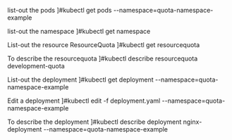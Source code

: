 list-out the pods
]#kubectl get pods --namespace=quota-namespace-example

list-out the namespace
]#kubectl get namespace

List-out the resource ResourceQuota
]#kubectl get resourcequota

To describe the resourcequota
]#kubectl describe resourcequota development-quota

List-out the deployment
]#kubectl get deployment --namespace=quota-namespace-example

Edit a deployment
]#kubectl edit -f deployment.yaml --namespace=quota-namespace-example

To describe the deployment
]#kubectl describe deployment nginx-deployment --namespace=quota-namespace-example
